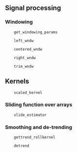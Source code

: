 ## Signal processing

### Windowing

```@docs
    get_windowing_params
```

```@docs
    left_wndw
```

```@docs
    centered_wndw
```

```@docs
    right_wndw
```

```@docs
    trim_wndw
```

## Kernels

```@docs
    scaled_kernel
```

### Sliding function over arrays

```@docs
    slide_estimator
```

### Smoothing and de-trending

```@docs
    gettrend_rollkernel
```

```@docs
    detrend
```